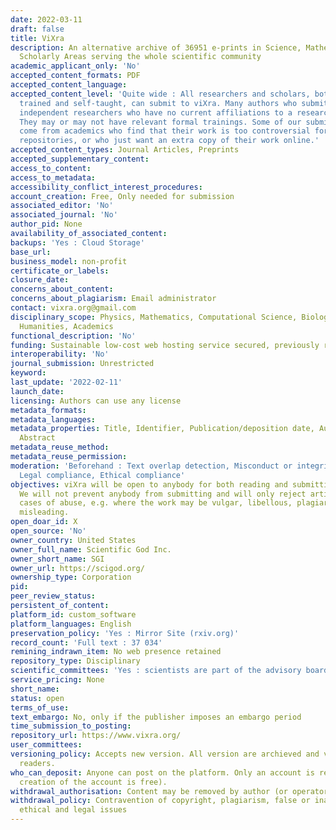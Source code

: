 ```yaml
---
date: 2022-03-11
draft: false
title: ViXra
description: An alternative archive of 36951 e-prints in Science, Mathematics & Other
  Scholarly Areas serving the whole scientific community
academic_applicant_only: 'No'
accepted_content_formats: PDF
accepted_content_language:
accepted_content_level: 'Quite wide : All researchers and scholars, both formally
  trained and self-taught, can submit to viXra. Many authors who submit to viXra are
  independent researchers who have no current affiliations to a research institution.
  They may or may not have relevant formal trainings. Some of our submissions also
  come from academics who find that their work is too controversial for the mainstream
  repositories, or who just want an extra copy of their work online.'
accepted_content_types: Journal Articles, Preprints
accepted_supplementary_content:
access_to_content:
access_to_metadata:
accessibility_conflict_interest_procedures:
account_creation: Free, Only needed for submission
associated_editor: 'No'
associated_journal: 'No'
author_pid: None
availability_of_associated_content:
backups: 'Yes : Cloud Storage'
base_url:
business_model: non-profit
certificate_or_labels:
closure_date:
concerns_about_content:
concerns_about_plagiarism: Email administrator
contact: vixra.org@gmail.com
disciplinary_scope: Physics, Mathematics, Computational Science, Biology, Chemistry,
  Humanities, Academics
functional_description: 'No'
funding: Sustainable low-cost web hosting service secured, previously run on donations
interoperability: 'No'
journal_submission: Unrestricted
keyword:
last_update: '2022-02-11'
launch_date:
licensing: Authors can use any license
metadata_formats:
metadata_languages:
metadata_properties: Title, Identifier, Publication/deposition date, Author name(s),
  Abstract
metadata_reuse_method:
metadata_reuse_permission:
moderation: 'Beforehand : Text overlap detection, Misconduct or integrity checks,
  Legal compliance, Ethical compliance'
objectives: viXra will be open to anybody for both reading and submitting articles.
  We will not prevent anybody from submitting and will only reject articles in extreme
  cases of abuse, e.g. where the work may be vulgar, libellous, plagiaristic or dangerously
  misleading.
open_doar_id: X
open_source: 'No'
owner_country: United States
owner_full_name: Scientific God Inc.
owner_short_name: SGI
owner_url: https://scigod.org/
ownership_type: Corporation
pid:
peer_review_status:
persistent_of_content:
platform_id: custom_software
platform_languages: English
preservation_policy: 'Yes : Mirror Site (rxiv.org)'
record_count: 'Full text : 37 034'
remining_indrawn_item: No web presence retained
repository_type: Disciplinary
scientific_committees: 'Yes : scientists are part of the advisory board'
service_pricing: None
short_name:
status: open
terms_of_use:
text_embargo: No, only if the publisher imposes an embargo period
time_submission_to_posting:
repository_url: https://www.vixra.org/
user_committees:
versioning_policy: Accepts new version. All version are archieved and visible for
  readers.
who_can_deposit: Anyone can post on the platform. Only an account is required ( The
  creation of the account is free).
withdrawal_authorisation: Content may be removed by author (or operator/owner)
withdrawal_policy: Contravention of copyright, plagiarism, false or inaccurate content,
  ethical and legal issues
---
```



